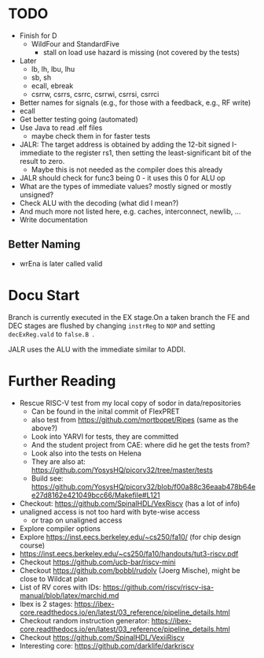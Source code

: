# TODO

 * Finish for D 
   - WildFour and StandardFive
     - stall on load use hazard is missing (not covered by the tests)
 * Later
   - lb, lh, lbu, lhu
   - sb, sh
   - ecall, ebreak
   - csrrw, csrrs, csrrc, csrrwi, csrrsi, csrrci
 * Better names for signals (e.g., for those with a feedback, e.g., RF write)
 * ecall
 * Get better testing going (automated)
 * Use Java to read .elf files
   - maybe check them in for faster tests
 * JALR: The target address is obtained by adding the 12-bit signed I-immediate to the register rs1, then setting the least-significant bit of the result to zero.
   - Maybe this is not needed as the compiler does this already
 * JALR should check for func3 being 0 - it uses this 0 for ALU op
 * What are the types of immediate values? mostly signed or mostly unsigned?
 * Check ALU with the decoding (what did I mean?)
 * And much more not listed here, e.g. caches, interconnect, newlib, ...
 * Write documentation

## Better Naming

 * wrEna is later called valid

# Docu Start

Branch is currently executed in the EX stage.On a taken branch the
FE and DEC stages are flushed by changing ```instrReg``` to ```NOP```
and setting ```decExReg.vald``` to ```false.B ```.

JALR uses the ALU with the immediate similar to ADDI.

# Further Reading
 * Rescue RISC-V test from my local copy of sodor in data/repositories
   * Can be found in the inital commit of FlexPRET
   * also test from https://github.com/mortbopet/Ripes (same as the above?)
   * Look into YARVI for tests, they are committed
   * And the student project from CAE: where did he get the tests from?
   * Look also into the tests on Helena
   * They are also at: https://github.com/YosysHQ/picorv32/tree/master/tests
   * Build see: https://github.com/YosysHQ/picorv32/blob/f00a88c36eaab478b64ee27d8162e421049bcc66/Makefile#L121
 * Checkout: https://github.com/SpinalHDL/VexRiscv (has a lot of info)
 * unaligned access is not too hard with byte-wise access
   * or trap on unaligned access
 * Explore compiler options
 * Explore https://inst.eecs.berkeley.edu/~cs250/fa10/ (for chip design course)
 * https://inst.eecs.berkeley.edu/~cs250/fa10/handouts/tut3-riscv.pdf
 * Checkout https://github.com/ucb-bar/riscv-mini
 * Checkout https://github.com/bobbl/rudolv (Joerg Mische), might be close to Wildcat plan
 * List of RV cores with IDs: https://github.com/riscv/riscv-isa-manual/blob/latex/marchid.md
 * Ibex is 2 stages: https://ibex-core.readthedocs.io/en/latest/03_reference/pipeline_details.html
 * Checkout random instruction generator: https://ibex-core.readthedocs.io/en/latest/03_reference/pipeline_details.html
 * Checkout https://github.com/SpinalHDL/VexiiRiscv
 * Interesting core: https://github.com/darklife/darkriscv
